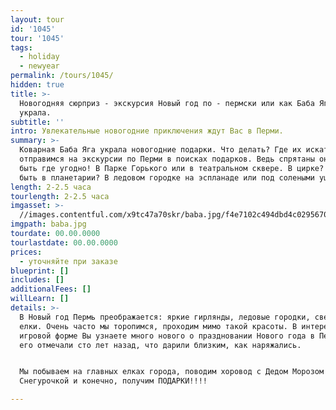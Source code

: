 ```yaml
---
layout: tour
id: '1045'
tour: '1045'
tags:
  - holiday
  - newyear
permalink: /tours/1045/
hidden: true
title: >-
  Новогодняя сюрприз - экскурсия Новый год по - пермски или как Баба Яга подарки
  украла.
subtitle: ''
intro: Увлекательные новогодние приключения ждут Вас в Перми.
summary: >-
  Коварная Баба Яга украла новогодние подарки. Что делать? Где их искать? Мы
  отправимся на экскурсии по Перми в поисках подарков. Ведь спрятаны они могут
  быть где угодно! В Парке Горького или в театральном сквере. В цирке? А может
  быть в планетарии? В ледовом городке на эспланаде или под солеными ушами?
length: 2-2.5 часа
tourlength: 2-2.5 часа
imgasset: >-
  //images.contentful.com/x9tc47a70skr/baba.jpg/f4e7102c494dbd4c0295670c6ab481b4/baba.jpg
imgpath: baba.jpg
tourdate: 00.00.0000
tourlastdate: 00.00.0000
prices:
  - уточняйте при заказе
blueprint: []
includes: []
additionalFees: []
willLearn: []
details: >-
  В Новый год Пермь преображается: яркие гирлянды, ледовые городки, светящиеся
  елки. Очень часто мы торопимся, проходим мимо такой красоты. В интересной
  игровой форме Вы узнаете много нового о праздновании Нового года в Перми, как
  его отмечали сто лет назад, что дарили близким, как наряжались.


  Мы побываем на главных елках города, поводим хоровод с Дедом Морозом и
  Снегурочкой и конечно, получим ПОДАРКИ!!!!

---
```

